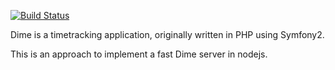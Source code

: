 [![Build Status](https://travis-ci.org/quafzi/dime-node.png)](https://travis-ci.org/quafzi/dime-node)

Dime is a timetracking application, originally written in PHP using Symfony2.

This is an approach to implement a fast Dime server in nodejs.
